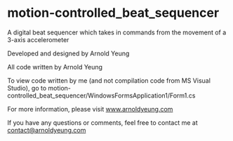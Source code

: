 # motion-controlled_beat_sequencer
A digital beat sequencer which takes in commands from the movement of a 3-axis accelerometer

Developed and designed by Arnold Yeung

All code written by Arnold Yeung

To view code written by me (and not compilation code from MS Visual Studio), 
go to motion-controlled_beat_sequencer/WindowsFormsApplication1/Form1.cs


For more information, please visit www.arnoldyeung.com

If you have any questions or comments, feel free to contact me at contact@arnoldyeung.com
